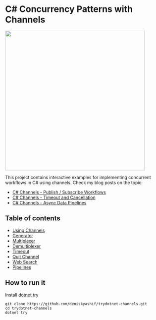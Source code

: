 # C# Concurrency Patterns with Channels

<img src="https://deniskyashif.com/images/posts/2019-12-08-csharp-channels-part1/channel-sketch.png" width="450" />

This project contains interactive examples for implementing concurrent workflows in C# using channels. Check my blog posts on the topic:  
* [C# Channels - Publish / Subscribe Workflows](https://deniskyashif.com/csharp-channels-part-1/)
* [C# Channels - Timeout and Cancellation](https://deniskyashif.com/csharp-channels-part-2/)
* [C# Channels - Async Data Pipelines](https://deniskyashif.com/csharp-channels-part-3/)

## Table of contents

- [Using Channels](Channels.md)
- [Generator](Generator.md)
- [Multiplexer](Multiplexer.md)
- [Demultiplexer](Demultiplexer.md)
- [Timeout](Timeout.md)
- [Quit Channel](QuitChannel.md)
- [Web Search](WebSearch.md)
- [Pipelines](Pipelines.md)

## How to run it

Install [dotnet try](https://github.com/dotnet/try/blob/master/DotNetTryLocal.md)

```
git clone https://github.com/deniskyashif/trydotnet-channels.git
cd trydotnet-channels
dotnet try
```
